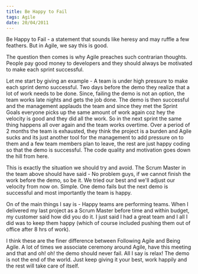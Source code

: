 ```yaml
---
title: Be Happy to Fail
tags: Agile
date: 20/04/2011
---
```


Be Happy to Fail - a statement that sounds like heresy and may ruffle a few feathers. But in Agile, we say this is good.

The question then comes is why Agile preaches such contrarian thoughts. People pay good money to developers and they should always be motivated to make each sprint successful.

Let me start by giving an example - A team is under high pressure to make each sprint demo successful. Two days before the demo they realize that a lot of work needs to be done. Since, failing the demo is not an option, the team works late nights and gets the job done. The demo is then successful and the management applauds the team and since they met the Sprint Goals everyone picks up the same amount of work again coz hey the velocity is good and they did all the work. So in the next sprint the same thing happens all over again and the team works overtime. Over a period of 2 months the team is exhausted, they think the project is a burden and Agile sucks and its just another tool for the management to add pressure on to them and a few team members plan to leave, the rest are just happy coding so that the demo is successful. The code quality and motivation goes down the hill from here.

This is exactly the situation we should try and avoid. The Scrum Master in the team above should have said - No problem guys, if we cannot finish the work before the demo, so be it. We tried our best and we'll adjust our velocity from now on. Simple. One demo fails but the next demo is successful and most importantly the team is happy.

On of the main things I say is - Happy teams are performing teams. When I delivered my last project as a Scrum Master before time and within budget, my customer said how did you do it. I just said I had a great team and I all I did was to keep them happy (which of course included pushing them out of office after 8 hrs of work).

I think these are the finer difference between Following Agile and Being Agile. A lot of times we associate ceremony around Agile, have this meeting and that and oh! oh! the demo should never fail. All I say is relax! The demo is not the end of the world. Just keep giving it your best, work happily and the rest will take care of itself.
